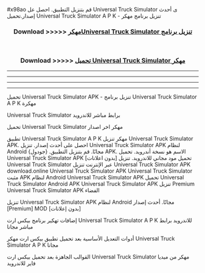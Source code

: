 #x98ao قم بتنزيل التطبيق. احصل عل Universal Truck Simulator ى أحدث إصدار.تحميل Universal Truck Simulator A P K - تنزيل برنامج مهكر



<div align="center">
<h3>Download >>>>> <a href="https://ar-sites.web.app/?ar= Universal Truck Simulator">مهكرUniversal Truck Simulator تنزيل برنامج</a></h3><br>

<h3>Download >>>>> <a href="https://ar-sites.web.app/?ar= Universal Truck Simulator">تحميل Universal Truck Simulator مهكر</a></h3>
</div>


----------------------------------------------------------

----------------------------------------------------------

----------------------------------------------------------

----------------------------------------------------------


تحميل Universal Truck Simulator APK - تنزيل برنامج Universal Truck Simulator A P K مهكرة

Universal Truck Simulator برابط مباشر للاندرويد

تحميل Universal Truck Simulator مهكر اخر اصدار

تطبيق Universal Truck Simulator A P K مهكر
تنزيل Universal Truck Simulator APK. احصل على أحدث إصدار.
تنزيل Universal Truck Simulator APK لنظام Android مجانًا.
قم بتنزيل التطبيق. {جودول} APK. الاسم هو نسخة أندرويد.
تحميل Universal Truck Simulator APK [بدون اعلانات]
تحميل مود مجاني للاندرويد.
تنزيل Universal Truck Simulator عبر الإنترنت
تنزيل Universal Truck Simulator APK
download.online Universal Truck Simulator APK
Universal Truck Simulator مثبت APK لنظام Android
Universal Truck Simulator APK
تحميل Universal Truck Simulator Android APK
Universal Truck Simulator APK تنزيل Premium
Universal Truck Simulator APK الفضاء

تنزيل Universal Truck Simulator APK لنظام Android مجانًا. أحدث إصدار [Premium] MOD [بدون إعلانات]

إضافات تهكير برنامج بيكس ارت Universal Truck Simulator A P K للاندرويد برابط مباشر مجانا

أدوات التعديل الأساسية بعد تحميل تطبيق بيكس ارت مهكر Universal Truck Simulator A P K مجانا

القوالب الجاهزة بعد تحميل بيكس ارت Universal Truck Simulator مهكر من ميديا فاير للاندرويد



